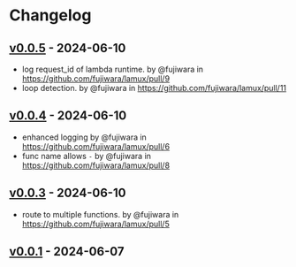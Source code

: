# Changelog

## [v0.0.5](https://github.com/fujiwara/lamux/compare/v0.0.4...v0.0.5) - 2024-06-10
- log request_id of lambda runtime. by @fujiwara in https://github.com/fujiwara/lamux/pull/9
- loop detection. by @fujiwara in https://github.com/fujiwara/lamux/pull/11

## [v0.0.4](https://github.com/fujiwara/lamux/compare/v0.0.3...v0.0.4) - 2024-06-10
- enhanced logging by @fujiwara in https://github.com/fujiwara/lamux/pull/6
- func name allows `-` by @fujiwara in https://github.com/fujiwara/lamux/pull/8

## [v0.0.3](https://github.com/fujiwara/lamux/compare/v0.0.2...v0.0.3) - 2024-06-10
- route to multiple functions. by @fujiwara in https://github.com/fujiwara/lamux/pull/5

## [v0.0.1](https://github.com/fujiwara/lamux/commits/v0.0.1) - 2024-06-07
